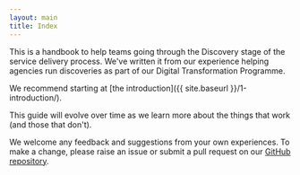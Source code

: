 ```yaml
---
layout: main
title: Index
---
```


This is a handbook to help teams going through the Discovery stage of the service delivery process. We've written it from our experience helping agencies run discoveries as part of our Digital Transformation Programme.

We recommend starting at [the introduction]({{ site.baseurl }}/1-introduction/).

This guide will evolve over time as we learn more about the things that work (and those that don't).

We welcome any feedback and suggestions from your own experiences. To make a change, please raise an issue or submit a pull request on our [GitHub repository](https://github.com/ausdto/discovery-guide).
